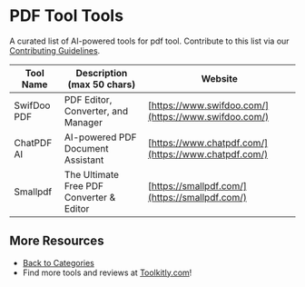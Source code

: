 # PDF Tool Tools

A curated list of AI-powered tools for pdf tool. Contribute to this list via our [Contributing Guidelines](../CONTRIBUTING.md).

| Tool Name | Description (max 50 chars) | Website |
|-----------|----------------------------|---------|
| SwifDoo PDF | PDF Editor, Converter, and Manager | [https://www.swifdoo.com/](https://www.swifdoo.com/) |
| ChatPDF AI | AI-powered PDF Document Assistant | [https://www.chatpdf.com/](https://www.chatpdf.com/) |
| Smallpdf | The Ultimate Free PDF Converter & Editor | [https://smallpdf.com/](https://smallpdf.com/) |

## More Resources
- [Back to Categories](../README.md)
- Find more tools and reviews at [Toolkitly.com](https://toolkitly.com)!
